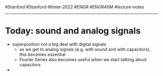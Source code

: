 #Stanford #Stanford-Winter-2022 #ENGR #ENGR40M #lecture-notes 
___
# Today: sound and analog signals
- superposition not a big deal with digital signals
	- as we get to analog signals (e.g. with sound and with capacitors), this becomes essential
	- Fourier Series also becomes useful when we start talking about capacitors
- 